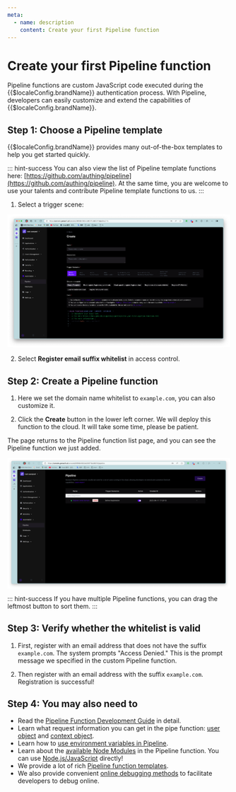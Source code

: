 ```yaml
---
meta:
  - name: description
    content: Create your first Pipeline function
---
```


# Create your first Pipeline function

<LastUpdated/>

Pipeline functions are custom JavaScript code executed during the {{$localeConfig.brandName}} authentication process. With Pipeline, developers can easily customize and extend the capabilities of
{{$localeConfig.brandName}}.

## Step 1: Choose a Pipeline template

{{$localeConfig.brandName}} provides many out-of-the-box templates to help you get started quickly.

::: hint-success
You can also view the list of Pipeline template functions here: [https://github.com/authing/pipeline](https://github.com/authing/pipeline). At the same time, you are welcome to use your talents and contribute Pipeline template functions to us.
:::

1. Select a trigger scene:

![Select a trigger scene](../../images/pipeline/pipeline_create_scene_zh.png)

2. Select **Register email suffix whitelist** in access control.

## Step 2: Create a Pipeline function

1. Here we set the domain name whitelist to `example.com`, you can also customize it.

2. Click the **Create** button in the lower left corner. We will deploy this function to the cloud. It will take some time, please be patient.

The page returns to the Pipeline function list page, and you can see the Pipeline function we just added.

<img src="../../images/pipeline/pipeline-zh-04.png" style="display:block;margin: 0 auto;">

::: hint-success
If you have multiple Pipeline functions, you can drag the leftmost button to sort them.
:::

## Step 3: Verify whether the whitelist is valid

1. First, register with an email address that does not have the suffix `example.com`. The system prompts "Access Denied." This is the prompt message we specified in the custom Pipeline function.

2. Then register with an email address with the suffix `example.com`. Registration is successful!

## Step 4: You may also need to

- Read the [Pipeline Function Development Guide](pipeline-function-api-doc.md) in detail.
- Learn what request information you can get in the pipe function: [user object](user-object.md) and [context object](context-object.md).
- Learn how to [use environment variables in Pipeline](env.md).
- Learn about the [available Node Modules](available-node-modules.md) in the Pipeline function. You can use [Node.js/JavaScript](/reference/sdk-for-node/) directly!
- We provide a lot of rich [Pipeline function templates](https://github.com/authing/pipeline).
- We also provide convenient [online debugging methods](./how-to-debug.md) to facilitate developers to debug online.
